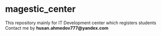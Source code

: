 # magestic_center
This repository mainly for IT Development center which registers students
Contact me by __husan.ahmedov777@yandex.com__
